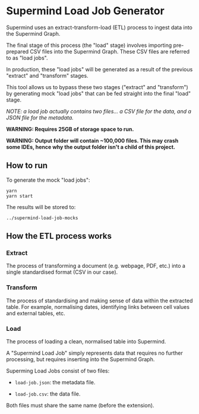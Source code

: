 # Supermind Load Job Generator

Supermind uses an extract-transform-load (ETL) process to ingest data into the Supermind Graph.

The final stage of this process (the "load" stage) involves importing pre-prepared CSV files into the Supermind Graph.
These CSV files are referred to as "load jobs".

In production, these "load jobs" will be generated as a result of the previous "extract" and "transform" stages.

This tool allows us to bypass these two stages ("extract" and "transform") by generating mock "load jobs" that can be
fed straight into the final "load" stage.

*NOTE: a load job actually contains two files... a CSV file for the data, and a JSON file for the metadata.*

**WARNING: Requires 25GB of storage space to run.**

**WARNING: Output folder will contain ~100,000 files. This may crash some IDEs, hence why the output folder isn't a 
child of this project.**

## How to run

To generate the mock "load jobs":

    yarn
    yarn start

The results will be stored to:

    ../supermind-load-job-mocks

## How the ETL process works

### Extract

The process of transforming a document (e.g. webpage, PDF, etc.) into a single standardised format (CSV in our case).

### Transform

The process of standardising and making sense of data within the extracted table. For example, normalising dates,
identifying links between cell values and external tables, etc.

### Load

The process of loading a clean, normalised table into Supermind.

A "Supermind Load Job" simply represents data that requires no further processing, but requires inserting into the
Supermind Graph.

Superming Load Jobs consist of two files:

-   `load-job.json`: the metadata file.

-   `load-job.csv`: the data file.

Both files must share the same name (before the extension).
